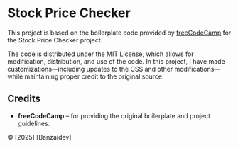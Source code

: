# Stock Price Checker

This project is based on the boilerplate code provided by [freeCodeCamp](https://freecodecamp.org/learn/information-security/information-security-projects/stock-price-checker) for the Stock Price Checker project.  

The code is distributed under the MIT License, which allows for modification, distribution, and use of the code. In this project, I have made customizations—including updates to the CSS and other modifications—while maintaining proper credit to the original source.

## Credits

- **freeCodeCamp** – for providing the original boilerplate and project guidelines.

© [2025] [Banzaidev]
